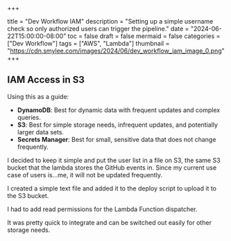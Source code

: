 +++

title = "Dev Workflow IAM"
description = "Setting up a simple username check so only authorized users can trigger the pipeline."
date = "2024-06-22T15:00:00-08:00"
toc = false
draft = false
mermaid = false
categories = ["Dev Workflow"]
tags = ["AWS", "Lambda"]
thumbnail = "https://cdn.smylee.com/images/2024/06/dev_workflow_iam_image_0.png"
+++


## IAM Access in S3

Using this as a guide:

* **DynamoDB**: Best for dynamic data with frequent updates and complex queries.
* **S3**: Best for simple storage needs, infrequent updates, and potentially larger data sets.
* **Secrets Manager**: Best for small, sensitive data that does not change frequently.

I decided to keep it simple and put the user list in a file on S3, the same S3 bucket that the lambda stores the GitHub events in.
Since my current use case of users is...me, it will not be updated frequently.

I created a simple text file and added it to the deploy script to upload it to the S3 bucket.

I had to add read permissions for the Lambda Function dispatcher.

It was pretty quick to integrate and can be switched out easily for other storage needs.
